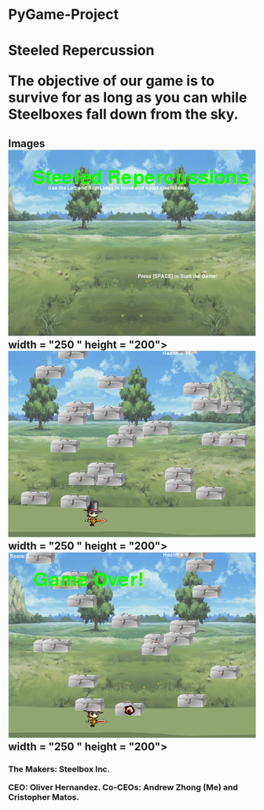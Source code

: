 # PyGame-Project
<h1> Steeled Repercussion
<p> The objective of our game is to survive for as long as you can while Steelboxes fall down from the sky.</p>
<h2> Images
<img src = "https://github.com/ohern8893/PyGame-Project/blob/master/Game%20Plan/Capture%20Title.PNG">width = "250 " height = "200">
<img src = "https://github.com/ohern8893/PyGame-Project/blob/master/Game%20Plan/Capture%20Pt1.PNG">width = "250 " height = "200">
<img src = "https://github.com/ohern8893/PyGame-Project/blob/master/Game%20Plan/Capture%20Game%20Over.PNG">width = "250 " height = "200">
<h3> The Makers: Steelbox Inc.
<p> CEO: Oliver Hernandez. Co-CEOs: Andrew Zhong (Me) and Cristopher Matos.</p>
